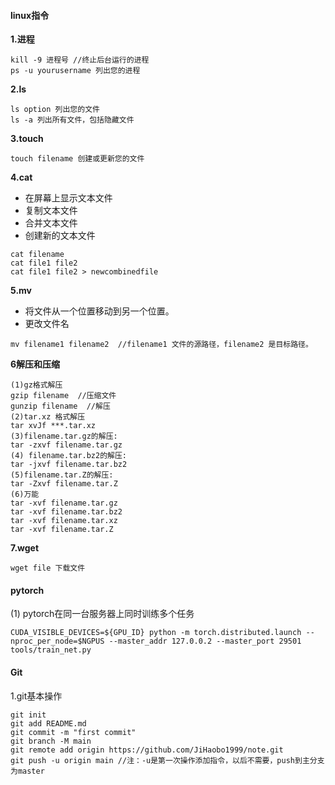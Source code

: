 #### linux指令

**1.进程**

```
kill -9 进程号 //终止后台运行的进程
ps -u yourusername 列出您的进程
```

**2.ls**

```
ls option 列出您的文件
ls -a 列出所有文件，包括隐藏文件
```

**3.touch**

```
touch filename 创建或更新您的文件
```

**4.cat**

- 在屏幕上显示文本文件
- 复制文本文件
- 合并文本文件
- 创建新的文本文件

```
cat filename
cat file1 file2 
cat file1 file2 > newcombinedfile
```

**5.mv**

- 将文件从一个位置移动到另一个位置。
- 更改文件名

```
mv filename1 filename2  //filename1 文件的源路径，filename2 是目标路径。
```

**6解压和压缩**

```
(1)gz格式解压
gzip filename  //压缩文件
gunzip filename  //解压
(2)tar.xz 格式解压
tar xvJf ***.tar.xz
(3)filename.tar.gz的解压:
tar -zxvf filename.tar.gz
(4) filename.tar.bz2的解压:
tar -jxvf filename.tar.bz2
(5)filename.tar.Z的解压: 
tar -Zxvf filename.tar.Z
(6)万能 
tar -xvf filename.tar.gz
tar -xvf filename.tar.bz2
tar -xvf filename.tar.xz
tar -xvf filename.tar.Z
```

**7.wget**

```
wget file 下载文件
```



#### pytorch

(1) pytorch在同一台服务器上同时训练多个任务

```
CUDA_VISIBLE_DEVICES=${GPU_ID} python -m torch.distributed.launch --nproc_per_node=$NGPUS --master_addr 127.0.0.2 --master_port 29501 tools/train_net.py 
```

#### Git

1.git基本操作

```
git init
git add README.md
git commit -m "first commit"
git branch -M main
git remote add origin https://github.com/JiHaobo1999/note.git
git push -u origin main //注：-u是第一次操作添加指令，以后不需要，push到主分支为master
```

